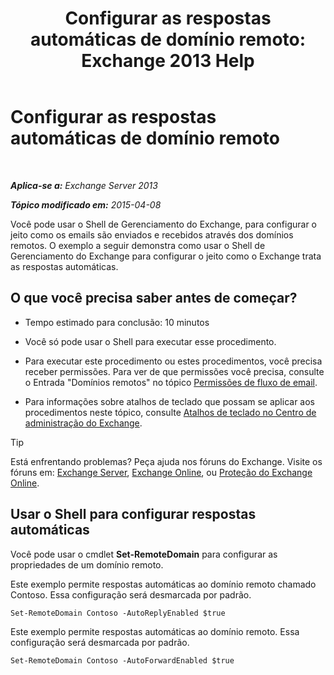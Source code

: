 ﻿---
title: 'Configurar as respostas automáticas de domínio remoto: Exchange 2013 Help'
TOCTitle: Configurar as respostas automáticas de domínio remoto
ms:assetid: 3d88a1fb-4b62-419a-a50d-ffd868e229d0
ms:mtpsurl: https://technet.microsoft.com/pt-br/library/JJ657720(v=EXCHG.150)
ms:contentKeyID: 50485369
ms.date: 05/22/2018
mtps_version: v=EXCHG.150
ms.translationtype: MT
---

# Configurar as respostas automáticas de domínio remoto

 

_**Aplica-se a:** Exchange Server 2013_

_**Tópico modificado em:** 2015-04-08_

Você pode usar o Shell de Gerenciamento do Exchange, para configurar o jeito como os emails são enviados e recebidos através dos domínios remotos. O exemplo a seguir demonstra como usar o Shell de Gerenciamento do Exchange para configurar o jeito como o Exchange trata as respostas automáticas.

## O que você precisa saber antes de começar?

  - Tempo estimado para conclusão: 10 minutos

  - Você só pode usar o Shell para executar esse procedimento.

  - Para executar este procedimento ou estes procedimentos, você precisa receber permissões. Para ver de que permissões você precisa, consulte o Entrada "Domínios remotos" no tópico [Permissões de fluxo de email](mail-flow-permissions-exchange-2013-help.md).

  - Para informações sobre atalhos de teclado que possam se aplicar aos procedimentos neste tópico, consulte [Atalhos de teclado no Centro de administração do Exchange](keyboard-shortcuts-in-the-exchange-admin-center-exchange-online-protection-help.md).


> [!TIP]
> Está enfrentando problemas? Peça ajuda nos fóruns do Exchange. Visite os fóruns em: <A href="https://go.microsoft.com/fwlink/p/?linkid=60612">Exchange Server</A>, <A href="https://go.microsoft.com/fwlink/p/?linkid=267542">Exchange Online</A>, ou <A href="https://go.microsoft.com/fwlink/p/?linkid=285351">Proteção do Exchange Online</A>.



## Usar o Shell para configurar respostas automáticas

Você pode usar o cmdlet **Set-RemoteDomain** para configurar as propriedades de um domínio remoto.

Este exemplo permite respostas automáticas ao domínio remoto chamado Contoso. Essa configuração será desmarcada por padrão.

    Set-RemoteDomain Contoso -AutoReplyEnabled $true

Este exemplo permite respostas automáticas ao domínio remoto. Essa configuração será desmarcada por padrão.

    Set-RemoteDomain Contoso -AutoForwardEnabled $true

